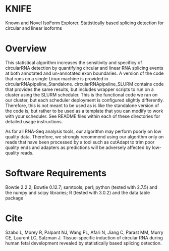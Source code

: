 # KNIFE
Known and Novel IsoForm Explorer. Statistically based splicing detection for circular and linear isoforms

# Overview
This statistical algorithm increases the sensitivity and specificy of circularRNA detection by quantifying circular and linear RNA splicing events at both annotated and un-annotated exon boundaries. A version of the code that runs on a single Linux machine is provided in circularRNApipeline_Standalone. circularRNApipeline_SLURM contains code that provides the same results, but includes wrapper scripts to run on a cluster using the SLURM scheduler. This is the functional code we ran on our cluster, but each scheduler deployment is configured slightly differently. Therefore, this is not meant to be used as is like the standalone version of the code is, but rather to be used as a template that you can modify to work with your scheduler. See README files within each of these directories for detailed usage instructions.

As for all RNA-Seq analysis tools, our algorithm may perform poorly on low quality data. Therefore, we strongly recommend using our algorithm only on reads that have been processed by a tool such as cutAdapt to trim poor quality ends and adapters as predictions will be adversely affected by low-quality reads.

# Software Requirements
Bowtie 2.2.2; Bowtie 0.12.7; samtools; perl; python (tested with 2.7.5) and the numpy and scipy libraries; R (tested with 3.0.2) and the data.table package

# Cite
Szabo L, Morey R, Palpant NJ, Wang PL, Afari N, Jiang C, Parast MM, Murry CE, Laurent LC, Salzman J. Tissue-specific induction of circular RNA during human fetal development revealed by statistically based splicing detection.
